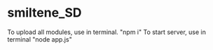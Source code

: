 # smiltene_SD

To upload all modules, use in terminal.
    "npm i"
To start server, use in terminal
    "node app.js"